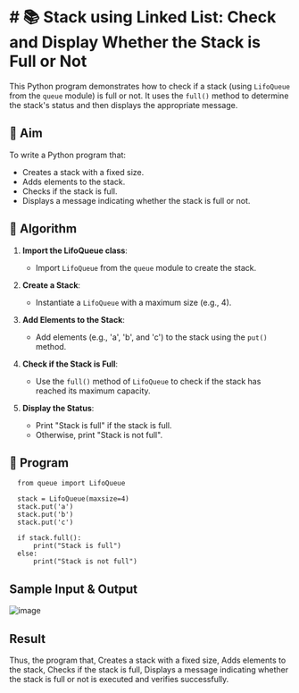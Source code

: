 # # 📚 Stack using Linked List: Check and Display Whether the Stack is Full or Not

This Python program demonstrates how to check if a stack (using `LifoQueue` from the `queue` module) is full or not. It uses the `full()` method to determine the stack's status and then displays the appropriate message.

## 🎯 Aim

To write a Python program that:
- Creates a stack with a fixed size.
- Adds elements to the stack.
- Checks if the stack is full.
- Displays a message indicating whether the stack is full or not.

## 🧠 Algorithm

1. **Import the LifoQueue class**:
   - Import `LifoQueue` from the `queue` module to create the stack.

2. **Create a Stack**:
   - Instantiate a `LifoQueue` with a maximum size (e.g., 4).

3. **Add Elements to the Stack**:
   - Add elements (e.g., 'a', 'b', and 'c') to the stack using the `put()` method.

4. **Check if the Stack is Full**:
   - Use the `full()` method of `LifoQueue` to check if the stack has reached its maximum capacity.

5. **Display the Status**:
   - Print "Stack is full" if the stack is full.
   - Otherwise, print "Stack is not full".

## 📝 Program
      from queue import LifoQueue
      
      stack = LifoQueue(maxsize=4)
      stack.put('a')
      stack.put('b')
      stack.put('c')
      
      if stack.full():
          print("Stack is full")
      else:
          print("Stack is not full")
## Sample Input & Output
![image](https://github.com/user-attachments/assets/71af13cf-7232-476a-86ed-ed35980a3a27)

## Result
Thus, the program that, Creates a stack with a fixed size, Adds elements to the stack, Checks if the stack is full, Displays a message indicating whether the stack is full or not is executed and verifies successfully.
